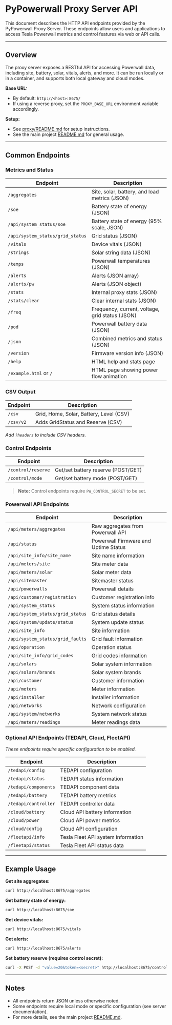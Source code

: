 # PyPowerwall Proxy Server API

This document describes the HTTP API endpoints provided by the PyPowerwall Proxy Server. These endpoints allow users and applications to access Tesla Powerwall metrics and control features via web or API calls.

---

## Overview

The proxy server exposes a RESTful API for accessing Powerwall data, including site, battery, solar, vitals, alerts, and more. It can be run locally or in a container, and supports both local gateway and cloud modes.

**Base URL:**
- By default: `http://<host>:8675/`
- If using a reverse proxy, set the `PROXY_BASE_URL` environment variable accordingly.

**Setup:**
- See [proxy/README.md](https://github.com/jasonacox/pypowerwall/blob/main/proxy/README.md) for setup instructions.
- See the main project [README.md](https://github.com/jasonacox/pypowerwall/blob/main/README.md) for general usage.

---

## Common Endpoints

### Metrics and Status

| Endpoint                        | Description                                      |
|---------------------------------|--------------------------------------------------|
| `/aggregates`                   | Site, solar, battery, and load metrics (JSON)    |
| `/soe`                          | Battery state of energy (JSON)                   |
| `/api/system_status/soe`        | Battery state of energy (95% scale, JSON)        |
| `/api/system_status/grid_status`| Grid status (JSON)                               |
| `/vitals`                       | Device vitals (JSON)                             |
| `/strings`                      | Solar string data (JSON)                         |
| `/temps`                        | Powerwall temperatures (JSON)                    |
| `/alerts`                       | Alerts (JSON array)                              |
| `/alerts/pw`                    | Alerts (JSON object)                             |
| `/stats`                        | Internal proxy stats (JSON)                      |
| `/stats/clear`                  | Clear internal stats (JSON)                      |
| `/freq`                         | Frequency, current, voltage, grid status (JSON)  |
| `/pod`                          | Powerwall battery data (JSON)                    |
| `/json`                         | Combined metrics and status (JSON)               |
| `/version`                      | Firmware version info (JSON)                     |
| `/help`                         | HTML help and stats page                         |
| `/example.html` or `/`          | HTML page showing power flow animation           |

### CSV Output

| Endpoint         | Description                                      |
|------------------|--------------------------------------------------|
| `/csv`           | Grid, Home, Solar, Battery, Level (CSV)          |
| `/csv/v2`        | Adds GridStatus and Reserve (CSV)                |

_Add `?headers` to include CSV headers._

### Control Endpoints

| Endpoint                | Description                                      |
|-------------------------|--------------------------------------------------|
| `/control/reserve`      | Get/set battery reserve (POST/GET)               |
| `/control/mode`         | Get/set battery mode (POST/GET)                  |

> **Note:** Control endpoints require `PW_CONTROL_SECRET` to be set.

### Powerwall API Endpoints

| Endpoint                         | Description                                      |
|-----------------------------------|--------------------------------------------------|
| `/api/meters/aggregates`          | Raw aggregates from Powerwall API                |
| `/api/status`                     | Powerwall Firmware and Uptime Status             |
| `/api/site_info/site_name`        | Site name information                            |
| `/api/meters/site`                | Site meter data                                  |
| `/api/meters/solar`               | Solar meter data                                 |
| `/api/sitemaster`                 | Sitemaster status                                |
| `/api/powerwalls`                 | Powerwall details                                |
| `/api/customer/registration`      | Customer registration info                       |
| `/api/system_status`              | System status information                        |
| `/api/system_status/grid_status`  | Grid status details                              |
| `/api/system/update/status`       | System update status                             |
| `/api/site_info`                  | Site information                                 |
| `/api/system_status/grid_faults`  | Grid fault information                           |
| `/api/operation`                  | Operation status                                 |
| `/api/site_info/grid_codes`       | Grid codes information                           |
| `/api/solars`                     | Solar system information                         |
| `/api/solars/brands`              | Solar system brands                              |
| `/api/customer`                   | Customer information                             |
| `/api/meters`                     | Meter information                                |
| `/api/installer`                  | Installer information                            |
| `/api/networks`                   | Network configuration                            |
| `/api/system/networks`            | System network status                            |
| `/api/meters/readings`            | Meter readings data                              |

### Optional API Endpoints (TEDAPI, Cloud, FleetAPI)

_These endpoints require specific configuration to be enabled._

| Endpoint                | Description                                      |
|-------------------------|--------------------------------------------------|
| `/tedapi/config`        | TEDAPI configuration                             |
| `/tedapi/status`        | TEDAPI status information                        |
| `/tedapi/components`    | TEDAPI component data                            |
| `/tedapi/battery`       | TEDAPI battery metrics                           |
| `/tedapi/controller`    | TEDAPI controller data                           |
| `/cloud/battery`        | Cloud API battery information                    |
| `/cloud/power`          | Cloud API power metrics                          |
| `/cloud/config`         | Cloud API configuration                          |
| `/fleetapi/info`        | Tesla Fleet API system information               |
| `/fleetapi/status`      | Tesla Fleet API status data                      |

---

## Example Usage

**Get site aggregates:**
```sh
curl http://localhost:8675/aggregates
```

**Get battery state of energy:**
```sh
curl http://localhost:8675/soe
```

**Get device vitals:**
```sh
curl http://localhost:8675/vitals
```

**Get alerts:**
```sh
curl http://localhost:8675/alerts
```

**Set battery reserve (requires control secret):**
```sh
curl -X POST -d "value=20&token=<secret>" http://localhost:8675/control/reserve
```

---

## Notes
- All endpoints return JSON unless otherwise noted.
- Some endpoints require local mode or specific configuration (see server documentation).
- For more details, see the main project [README.md](https://github.com/jasonacox/pypowerwall/blob/main/README.md).
